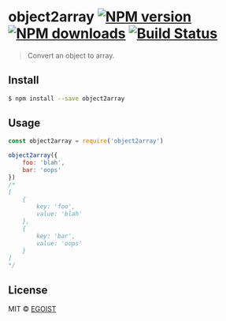 # object2array [![NPM version](https://img.shields.io/npm/v/object2array.svg)](https://npmjs.com/package/object2array) [![NPM downloads](https://img.shields.io/npm/dm/object2array.svg)](https://npmjs.com/package/object2array) [![Build Status](https://img.shields.io/circleci/project/egoist/object2array/master.svg)](https://circleci.com/gh/egoist/object2array)

> Convert an object to array.

## Install

```bash
$ npm install --save object2array
```

## Usage

```js
const object2array = require('object2array')

object2array({
	foo: 'blah',
	bar: 'oops'
})
/*
[
	{
		key: 'foo',
		value: 'blah'
	},
	{
		key: 'bar',
		value: 'oops'
	}
]
*/
```

## License

MIT © [EGOIST](https://github.com/egoist)
